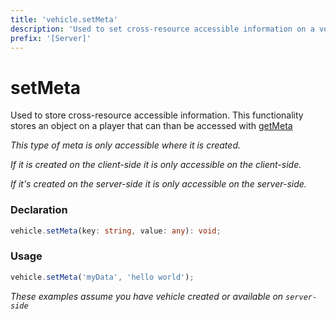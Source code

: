 ```yaml
---
title: 'vehicle.setMeta'
description: 'Used to set cross-resource accessible information on a vehicle.'
prefix: '[Server]'
---
```


# setMeta

Used to store cross-resource accessible information. This functionality stores an object on a player that can than be accessed with [getMeta](./getMeta.md)

_This type of meta is only accessible where it is created._

_If it is created on the client-side it is only accessible on the client-side._

_If it's created on the server-side it is only accessible on the server-side._

### Declaration

```typescript
vehicle.setMeta(key: string, value: any): void;
```

### Usage

```typescript
vehicle.setMeta('myData', 'hello world');
```

_These examples assume you have vehicle created or available on `server-side`_